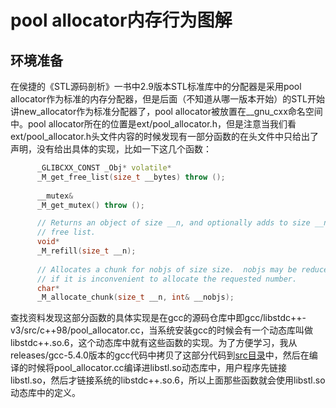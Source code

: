 # pool allocator内存行为图解

## 环境准备

在侯捷的《STL源码剖析》一书中2.9版本STL标准库中的分配器是采用pool allocator作为标准的内存分配器，但是后面（不知道从哪一版本开始）的STL开始讲new_allocator作为标准分配器了，pool allocator被放置在\__gnu_cxx命名空间中。pool allocator所在的位置是ext/pool_allocator.h，但是注意当我们看ext/pool_allocator.h头文件内容的时候发现有一部分函数的在头文件中只给出了声明，没有给出具体的实现，比如一下这几个函数：

```c++
      _GLIBCXX_CONST _Obj* volatile*
      _M_get_free_list(size_t __bytes) throw ();
    
      __mutex&
      _M_get_mutex() throw ();

      // Returns an object of size __n, and optionally adds to size __n
      // free list.
      void*
      _M_refill(size_t __n);
      
      // Allocates a chunk for nobjs of size size.  nobjs may be reduced
      // if it is inconvenient to allocate the requested number.
      char*
      _M_allocate_chunk(size_t __n, int& __nobjs);
```

查找资料发现这部分函数的具体实现是在gcc的源码仓库中即gcc/libstdc++-v3/src/c++98/pool_allocator.cc，当系统安装gcc的时候会有一个动态库叫做libstdc++.so.6，这个动态库中就有这些函数的实现。为了方便学习，我从releases/gcc-5.4.0版本的gcc代码中拷贝了这部分代码到[src目录](src/pool_allocator.cc)中，然后在编译的时候将pool_allocator.cc编译进libstl.so动态库中，用户程序先链接libstl.so，然后才链接系统的libstdc++.so.6，所以上面那些函数就会使用libstl.so动态库中的定义。
